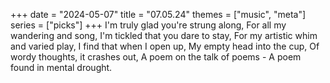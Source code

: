 +++
date = "2024-05-07"
title = "07.05.24"
themes = ["music", "meta"]
series = ["picks"]
+++
I'm truly glad you're strung along,
For all my wandering and song,
I'm tickled that you dare to stay,
For my artistic whim and varied play,
I find that when I open up,
My empty head into the cup,
Of wordy thoughts, it crashes out,
A poem on the talk of poems -
A poem found in mental drought.
